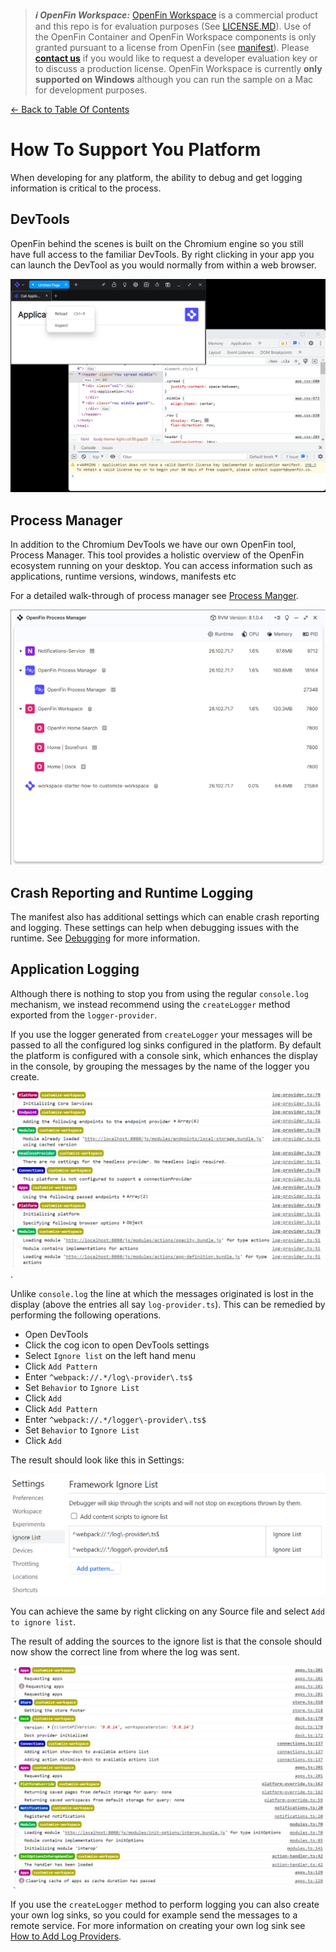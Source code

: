 > **_:information_source: OpenFin Workspace:_** [OpenFin Workspace](https://www.openfin.co/workspace/) is a commercial product and this repo is for evaluation purposes (See [LICENSE.MD](../LICENSE.MD)). Use of the OpenFin Container and OpenFin Workspace components is only granted pursuant to a license from OpenFin (see [manifest](../public/manifest.fin.json)). Please [**contact us**](https://www.openfin.co/workspace/poc/) if you would like to request a developer evaluation key or to discuss a production license.
> OpenFin Workspace is currently **only supported on Windows** although you can run the sample on a Mac for development purposes.

[<- Back to Table Of Contents](../README.md)

# How To Support You Platform

When developing for any platform, the ability to debug and get logging information is critical to the process.

## DevTools

OpenFin behind the scenes is built on the Chromium engine so you still have full access to the familiar DevTools. By right clicking in your app you can launch the DevTool as you would normally from within a web browser.

![DevTools](./assets/devtools-launch.png)

## Process Manager

In addition to the Chromium DevTools we have our own OpenFin tool, Process Manager. This tool provides a holistic overview of the OpenFin ecosystem running on your desktop. You can access information such as applications, runtime versions, windows, manifests etc

For a detailed walk-through of process manager see [Process Manger](https://developers.openfin.co/of-docs/docs/process-manager).

![Process Manager](./assets/process-manager.png)

## Crash Reporting and Runtime Logging

The manifest also has additional settings which can enable crash reporting and logging. These settings can help when debugging issues with the runtime. See [Debugging](https://developers.openfin.co/of-docs/docs/debugging) for more information.

## Application Logging

Although there is nothing to stop you from using the regular `console.log` mechanism, we instead recommend using the `createLogger` method exported from the `logger-provider`.

If you use the logger generated from `createLogger` your messages will be passed to all the configured log sinks configured in the platform. By default the platform is configured with a console sink, which enhances the display in the console, by grouping the messages by the name of the logger you create.

![Console Logging](./assets/logging-console.png).

Unlike `console.log` the line at which the messages originated is lost in the display (above the entries all say `log-provider.ts`). This can be remedied by performing the following operations.

- Open DevTools
- Click the cog icon to open DevTools settings
- Select `Ignore list` on the left hand menu
- Click `Add Pattern`
- Enter `^webpack://.*/log\-provider\.ts$`
- Set `Behavior` to `Ignore List`
- Click `Add`
- Click `Add Pattern`
- Enter `^webpack://.*/logger\-provider\.ts$`
- Set `Behavior` to `Ignore List`
- Click `Add`

The result should look like this in Settings:

![Settings Ignore List](./assets/logging-ignore-list.png)

You can achieve the same by right clicking on any Source file and select `Add to ignore list`.

The result of adding the sources to the ignore list is that the console should now show the correct line from where the log was sent.

![Logging Console Ignored](./assets/logging-console-ignored.png)

If you use the `createLogger` method to perform logging you can also create your own log sinks, so you could for example send the messages to a remote service. For more information on creating your own log sink see [How to Add Log Providers](./how-to-add-log-providers.md).

